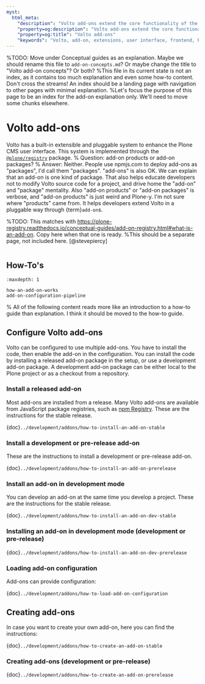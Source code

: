 ```yaml
---
myst:
  html_meta:
    "description": "Volto add-ons extend the core functionality of the Plone CMS user interface."
    "property=og:description": "Volto add-ons extend the core functionality of the Plone CMS user interface."
    "property=og:title": "Volto add-ons"
    "keywords": "Volto, add-on, extensions, user interface, frontend, Plone"
---
```


%TODO: Move under Conceptual guides as an explanation. Maybe we should rename this file to `add-on-concepts.md`? Or maybe change the title to "Volto add-on concepts"? Or both?
%This file in its current state is not an index, as it contains too much explanation and even some how-to content. Don't cross the streams! An index should be a landing page with navigation to other pages with minimal explanation.
%Let's focus the purpose of this page to be an index for the add-on explanation only. We'll need to move some chunks elsewhere.
# Volto add-ons

Volto has a built-in extensible and pluggable system to enhance the Plone CMS user interface.
This system is implemented through the [`@plone/registry`](https://plone-registry.readthedocs.io/) package.
% Question: add-on products or add-on packages?
% Answer: Neither. People use npmjs.com to deploy add-ons as "packages", I'd call them "packages". "add-ons" is also OK. We can explain that an add-on is one kind of package. That also helps educate developers not to modify Volto source code for a project, and drive home the "add-on" and "package" mentality. Also "add-on products" or "add-on packages" is verbose, and "add-on products" is just weird and Plone-y. I'm not sure where "products" came from.
It helps developers extend Volto in a pluggable way through {term}`add-on`s.

%TODO: This matches with https://plone-registry.readthedocs.io/conceptual-guides/add-on-registry.html#what-is-an-add-on. Copy here when that one is ready.
%This should be a separate page, not included here. [@stevepiercy]
```{include} what-is-an-add-on.md
```

## How-To's
```{toctree}
:maxdepth: 1

how-an-add-on-works
add-on-configuration-pipeline
```

% All of the following content reads more like an introduction to a how-to guide than explanation. I think it should be moved to the how-to guide.
## Configure Volto add-ons

Volto can be configured to use multiple add-ons.
You have to install the code, then enable the add-on in the configuration.
You can install the code by installing a released add-on package in the setup, or use a development add-on package.
A development add-on package can be either local to the Plone project or as a checkout from a repository.

### Install a released add-on

Most add-ons are installed from a release.
Many Volto add-ons are available from JavaScript package registries, such as [npm Registry](https://www.npmjs.com/).
These are the instructions for the stable release.

{doc}`../development/addons/how-to-install-an-add-on-stable`

### Install a development or pre-release add-on

These are the instructions to install a development or pre-release add-on.

{doc}`../development/addons/how-to-install-an-add-on-prerelease`

### Install an add-on in development mode

You can develop an add-on at the same time you develop a project.
These are the instructions for the stable release.

{doc}`../development/addons/how-to-install-an-add-on-dev-stable`

### Installing an add-on in development mode (development or pre-release)

{doc}`../development/addons/how-to-install-an-add-on-dev-prerelease`

### Loading add-on configuration

Add-ons can provide configuration:

{doc}`../development/addons/how-to-load-add-on-configuration`

## Creating add-ons

In case you want to create your own add-on, here you can find the instructions:

{doc}`../development/addons/how-to-create-an-add-on-stable`

### Creating add-ons (development or pre-release)

{doc}`../development/addons/how-to-create-an-add-on-prerelease`
